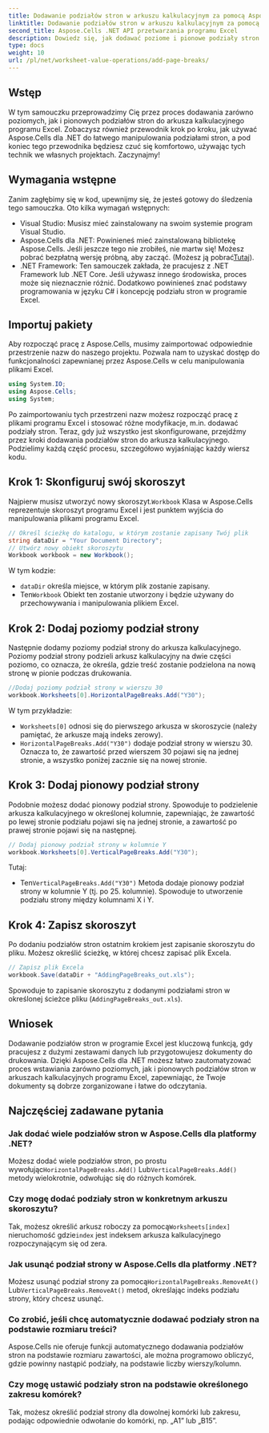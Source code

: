 ```yaml
---
title: Dodawanie podziałów stron w arkuszu kalkulacyjnym za pomocą Aspose.Cells
linktitle: Dodawanie podziałów stron w arkuszu kalkulacyjnym za pomocą Aspose.Cells
second_title: Aspose.Cells .NET API przetwarzania programu Excel
description: Dowiedz się, jak dodawać poziome i pionowe podziały stron w programie Excel za pomocą Aspose.Cells dla .NET dzięki temu przewodnikowi krok po kroku. Spraw, aby Twoje pliki programu Excel były przyjazne dla druku.
type: docs
weight: 10
url: /pl/net/worksheet-value-operations/add-page-breaks/
---
```

## Wstęp
W tym samouczku przeprowadzimy Cię przez proces dodawania zarówno poziomych, jak i pionowych podziałów stron do arkusza kalkulacyjnego programu Excel. Zobaczysz również przewodnik krok po kroku, jak używać Aspose.Cells dla .NET do łatwego manipulowania podziałami stron, a pod koniec tego przewodnika będziesz czuć się komfortowo, używając tych technik we własnych projektach. Zaczynajmy!
## Wymagania wstępne
Zanim zagłębimy się w kod, upewnijmy się, że jesteś gotowy do śledzenia tego samouczka. Oto kilka wymagań wstępnych:
- Visual Studio: Musisz mieć zainstalowany na swoim systemie program Visual Studio.
-  Aspose.Cells dla .NET: Powinieneś mieć zainstalowaną bibliotekę Aspose.Cells. Jeśli jeszcze tego nie zrobiłeś, nie martw się! Możesz pobrać bezpłatną wersję próbną, aby zacząć. (Możesz ją pobrać[Tutaj](https://releases.aspose.com/cells/net/)).
- .NET Framework: Ten samouczek zakłada, że pracujesz z .NET Framework lub .NET Core. Jeśli używasz innego środowiska, proces może się nieznacznie różnić.
Dodatkowo powinieneś znać podstawy programowania w języku C# i koncepcję podziału stron w programie Excel.
## Importuj pakiety
Aby rozpocząć pracę z Aspose.Cells, musimy zaimportować odpowiednie przestrzenie nazw do naszego projektu. Pozwala nam to uzyskać dostęp do funkcjonalności zapewnianej przez Aspose.Cells w celu manipulowania plikami Excel.
```csharp
using System.IO;
using Aspose.Cells;
using System;
```
Po zaimportowaniu tych przestrzeni nazw możesz rozpocząć pracę z plikami programu Excel i stosować różne modyfikacje, m.in. dodawać podziały stron.
Teraz, gdy już wszystko jest skonfigurowane, przejdźmy przez kroki dodawania podziałów stron do arkusza kalkulacyjnego. Podzielimy każdą część procesu, szczegółowo wyjaśniając każdy wiersz kodu.
## Krok 1: Skonfiguruj swój skoroszyt
 Najpierw musisz utworzyć nowy skoroszyt.`Workbook` Klasa w Aspose.Cells reprezentuje skoroszyt programu Excel i jest punktem wyjścia do manipulowania plikami programu Excel.
```csharp
// Określ ścieżkę do katalogu, w którym zostanie zapisany Twój plik
string dataDir = "Your Document Directory";
// Utwórz nowy obiekt skoroszytu
Workbook workbook = new Workbook();
```
W tym kodzie:
- `dataDir` określa miejsce, w którym plik zostanie zapisany.
-  Ten`Workbook` Obiekt ten zostanie utworzony i będzie używany do przechowywania i manipulowania plikiem Excel.
## Krok 2: Dodaj poziomy podział strony
Następnie dodamy poziomy podział strony do arkusza kalkulacyjnego. Poziomy podział strony podzieli arkusz kalkulacyjny na dwie części poziomo, co oznacza, że określa, gdzie treść zostanie podzielona na nową stronę w pionie podczas drukowania.
```csharp
//Dodaj poziomy podział strony w wierszu 30
workbook.Worksheets[0].HorizontalPageBreaks.Add("Y30");
```
W tym przykładzie:
- `Worksheets[0]` odnosi się do pierwszego arkusza w skoroszycie (należy pamiętać, że arkusze mają indeks zerowy).
- `HorizontalPageBreaks.Add("Y30")` dodaje podział strony w wierszu 30. Oznacza to, że zawartość przed wierszem 30 pojawi się na jednej stronie, a wszystko poniżej zacznie się na nowej stronie.
## Krok 3: Dodaj pionowy podział strony
Podobnie możesz dodać pionowy podział strony. Spowoduje to podzielenie arkusza kalkulacyjnego w określonej kolumnie, zapewniając, że zawartość po lewej stronie podziału pojawi się na jednej stronie, a zawartość po prawej stronie pojawi się na następnej.
```csharp
// Dodaj pionowy podział strony w kolumnie Y
workbook.Worksheets[0].VerticalPageBreaks.Add("Y30");
```
Tutaj:
-  Ten`VerticalPageBreaks.Add("Y30")` Metoda dodaje pionowy podział strony w kolumnie Y (tj. po 25. kolumnie). Spowoduje to utworzenie podziału strony między kolumnami X i Y.
## Krok 4: Zapisz skoroszyt
Po dodaniu podziałów stron ostatnim krokiem jest zapisanie skoroszytu do pliku. Możesz określić ścieżkę, w której chcesz zapisać plik Excela.
```csharp
// Zapisz plik Excela
workbook.Save(dataDir + "AddingPageBreaks_out.xls");
```
Spowoduje to zapisanie skoroszytu z dodanymi podziałami stron w określonej ścieżce pliku (`AddingPageBreaks_out.xls`).
## Wniosek
Dodawanie podziałów stron w programie Excel jest kluczową funkcją, gdy pracujesz z dużymi zestawami danych lub przygotowujesz dokumenty do drukowania. Dzięki Aspose.Cells dla .NET możesz łatwo zautomatyzować proces wstawiania zarówno poziomych, jak i pionowych podziałów stron w arkuszach kalkulacyjnych programu Excel, zapewniając, że Twoje dokumenty są dobrze zorganizowane i łatwe do odczytania.
## Najczęściej zadawane pytania
### Jak dodać wiele podziałów stron w Aspose.Cells dla platformy .NET?
 Możesz dodać wiele podziałów stron, po prostu wywołując`HorizontalPageBreaks.Add()` Lub`VerticalPageBreaks.Add()` metody wielokrotnie, odwołując się do różnych komórek.
### Czy mogę dodać podziały stron w konkretnym arkuszu skoroszytu?
 Tak, możesz określić arkusz roboczy za pomocą`Worksheets[index]` nieruchomość gdzie`index` jest indeksem arkusza kalkulacyjnego rozpoczynającym się od zera.
### Jak usunąć podział strony w Aspose.Cells dla platformy .NET?
 Możesz usunąć podział strony za pomocą`HorizontalPageBreaks.RemoveAt()` Lub`VerticalPageBreaks.RemoveAt()` metod, określając indeks podziału strony, który chcesz usunąć.
### Co zrobić, jeśli chcę automatycznie dodawać podziały stron na podstawie rozmiaru treści?
Aspose.Cells nie oferuje funkcji automatycznego dodawania podziałów stron na podstawie rozmiaru zawartości, ale można programowo obliczyć, gdzie powinny nastąpić podziały, na podstawie liczby wierszy/kolumn.
### Czy mogę ustawić podziały stron na podstawie określonego zakresu komórek?
Tak, możesz określić podział strony dla dowolnej komórki lub zakresu, podając odpowiednie odwołanie do komórki, np. „A1” lub „B15”.
